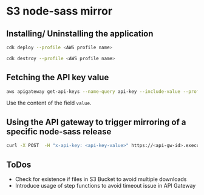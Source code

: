 # S3 node-sass mirror

## Installing/ Uninstalling the application

```sh
cdk deploy --profile <AWS profile name>
```

```sh
cdk destroy --profile <AWS profile name>
```

## Fetching the API key value

```sh
aws apigateway get-api-keys --name-query api-key --include-value --profile <AWS profile name>
```
Use the content of the field `value`.


## Using the API gateway to trigger mirroring of a specific node-sass release

```sh
curl -X POST  -H "x-api-key: <api-key-value>" https://<api-gw-id>.execute-api.eu-central-1.amazonaws.com/prod/v1.0/mirror?tag=v4.13.1
```

## ToDos

- Check for existence if files in S3 Bucket to avoid multiple downloads
- Introduce usage of step functions to avoid timeout issue in API Gateway
